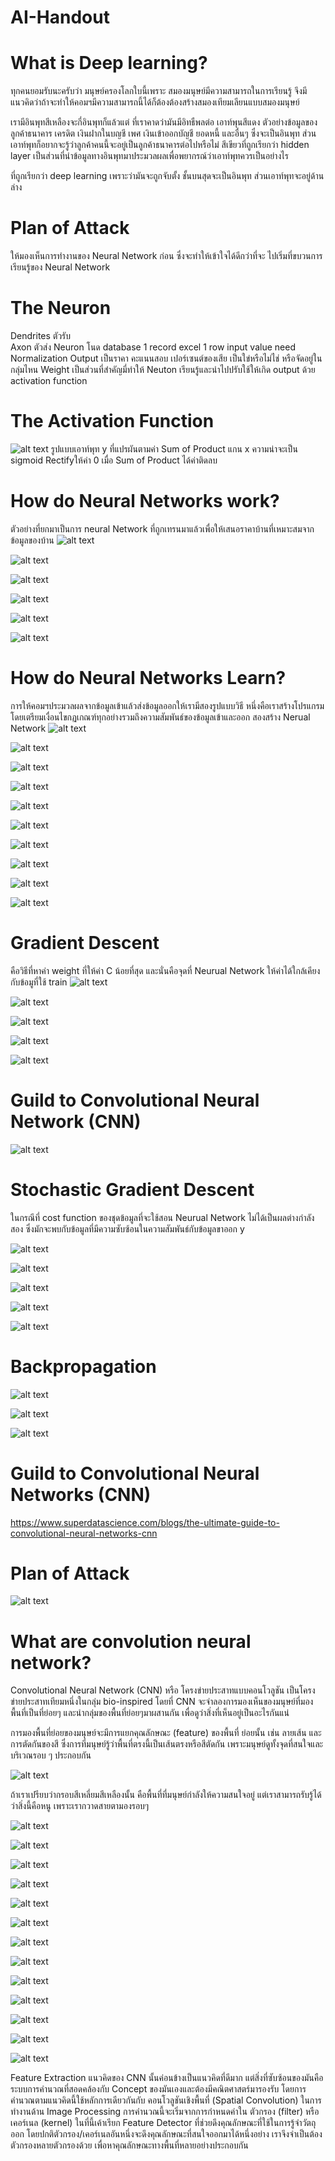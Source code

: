 # AI-Handout
# What is Deep learning?
ทุกคนยอมรับนะครับว่า มนุษย์ครองโลกใบนี้เพราะ สมองมนุษย์มีความสามารถในการเรียนรู้  จึงมีแนวคิดว่าถ้าจะทำให้คอมฯมีความสามารถนี้ได้ก็ต้องต้องสร้างสมองเทียมเลียนแบบสมองมนุษย์

เรามีอินพุทสีเหลืองจะกี่อินพุทก็แล้วแต่ ที่เราคาดว่ามันมีอิทธืพลต่อ เอาท์พุนสีแดง ตัวอย่างข้อมูลของลูกค้าธนาคาร เครดิต เงินฝากในบญชี เพศ เงินเข้าออกบัญชี ยอดหนี้ และอื่นๆ  ซึ่งจะเป็นอินพุท  ส่วนเอาท์พุทก็อยากจะรู้ว่าลูกค้าคนนี้จะอยู่เป็นลูกค้าธนาคารต่อไปหรือไม่ สีเขียวที่ถูกเรียกว่า hidden layer เป็นส่วนที่นำข้อมูลทางอินพุทมาประมวลผลเพื่อพยากรณ์ว่าเอาท์พุทควรเป็นอย่างไร 

ที่ถูกเรียกว่า deep learning เพราะว่ามันจะถูกจับตั้ง ชั้นบนสุดจะเป็นอินพุท ส่วนเอาท์พุทจะอยู่ด้านล่าง

# Plan of Attack
ให้มองเห็นการทำงานของ Neural Network ก่อน ซึ่งจะทำให้เข้าใจได้ดีกว่าที่จะ ไปเริ่มที่ขบวนการเรียนรู้ของ Neural Network 

# The Neuron
Dendrites  ตัวรับ  
Axon  ตัวส่ง
Neuron โนด
database 1 record
excel 1 row
 input value need Normalization
Output เป็นราคา คะแนนสอบ เปอร์เซนต์ของเสีย เป็นใข่หรือไม่ไช่ หรือจัดอยู่ในกลุ่มไหน
Weight  เป็นส่วนที่สำคัญมี่ทำให้ Neuton เรียนรู้และนำไปปรับใช้ให้เกิด output ด้วย activation function
# The Activation Function
![alt text](https://github.com/theerawatramchuen/AI-Handout/blob/master/Slides/The%20Activation%20Function.jpg)
รูปแบบเอาท์พุท y ที่แปรผันตามค่า Sum of Product แกน x 
ความน่าจะเป็น sigmoid 
Rectifyให้ค่า 0 เมื่อ Sum of Product ได้ค่าติดลบ

# How do Neural Networks work?
ตัวอย่างที่ยกมาเป็นการ neural Network ที่ถูกเทรนมาแล้วเพื่อให้เสนอราคาบ้านที่เหมาะสมจากข้อมูลของบ้าน
![alt text](https://github.com/theerawatramchuen/AI-Handout/blob/master/Slides/The%20Activation%20Function%20House%20Price.jpg)

![alt text](https://github.com/theerawatramchuen/AI-Handout/blob/master/Slides/How%20do%20Neural%20Networks%20work%2001.jpg)

![alt text](https://github.com/theerawatramchuen/AI-Handout/blob/master/Slides/How%20do%20Neural%20Networks%20work%2002.jpg)

![alt text](https://github.com/theerawatramchuen/AI-Handout/blob/master/Slides/How%20do%20Neural%20Networks%20work%2003.jpg)

![alt text](https://github.com/theerawatramchuen/AI-Handout/blob/master/Slides/How%20do%20Neural%20Networks%20work%2004.jpg)

![alt text](https://github.com/theerawatramchuen/AI-Handout/blob/master/Slides/How%20do%20Neural%20Networks%20work%2005.jpg)

# How do Neural Networks Learn?
การให้คอมฯประมวลผลจากข้อมูลเข้าแล้วส่งข้อมูลออกให้เรามีสองรูปแบบวิธี หนึ่งคือเราสร้างโปรแกรมโดยเตรียมเงื่อนไขกฏเกณฑ์ทุกอย่างรวมถึงความสัมพันธ์ของข้อมูลเข้าและออก สองสร้าง Nerual Network
![alt text](https://github.com/theerawatramchuen/AI-Handout/blob/master/Slides/How%20do%20Neural%20Networks%20Learn%2001.jpg)

![alt text](https://github.com/theerawatramchuen/AI-Handout/blob/master/Slides/How%20do%20Neural%20Networks%20Learn%2002.jpg)

![alt text](https://github.com/theerawatramchuen/AI-Handout/blob/master/Slides/How%20do%20Neural%20Networks%20Learn%2003.jpg)

![alt text](https://github.com/theerawatramchuen/AI-Handout/blob/master/Slides/How%20do%20Neural%20Networks%20Learn%2004.jpg)

![alt text](https://github.com/theerawatramchuen/AI-Handout/blob/master/Slides/How%20do%20Neural%20Networks%20Learn%2005.jpg)

![alt text](https://github.com/theerawatramchuen/AI-Handout/blob/master/Slides/How%20do%20Neural%20Networks%20Learn%2006.jpg)

![alt text](https://github.com/theerawatramchuen/AI-Handout/blob/master/Slides/How%20do%20Neural%20Networks%20Learn%2007.jpg)

![alt text](https://github.com/theerawatramchuen/AI-Handout/blob/master/Slides/How%20do%20Neural%20Networks%20Learn%2008.jpg)

![alt text](https://github.com/theerawatramchuen/AI-Handout/blob/master/Slides/How%20do%20Neural%20Networks%20Learn%2009.jpg)

![alt text](https://github.com/theerawatramchuen/AI-Handout/blob/master/Slides/How%20do%20Neural%20Networks%20Learn%2011.jpg)

# Gradient Descent
คือวิธีที่หาค่า weight ที่ให้ค่า C น้อยที่สุด และนั่นคือจุดที่ Neurual Network ให้ค่าได้ใกล้เคียงกับข้อมูที่ใช้ train 
![alt text](https://github.com/theerawatramchuen/AI-Handout/blob/master/Slides/Gradient%20Descent%2001.jpg)

![alt text](https://github.com/theerawatramchuen/AI-Handout/blob/master/Slides/Gradient%20Descent%2004.jpg)

![alt text](https://github.com/theerawatramchuen/AI-Handout/blob/master/Slides/Gradient%20Descent%2002.jpg)

![alt text](https://github.com/theerawatramchuen/AI-Handout/blob/master/Slides/Gradient%20Descent%2003.jpg)

![alt text](https://github.com/theerawatramchuen/AI-Handout/blob/master/Slides/Gradient%20Descent%2005.jpg)

# Guild to Convolutional Neural Network (CNN)
![alt text](https://www.superdatascience.com/blogs/the-ultimate-guide-to-convolutional-neural-networks-cnn)
# Stochastic Gradient Descent
ในกรณีที่ cost function ของชุดข้อมูลที่จะใช้สอน Neurual Network ไม่ได้เป็นผลต่างกำลังสอง ซึ่งมักจะพบกับข้อมูลที่มีความซับซ้อนในความสัมพันธ์กับข้อมูลขาออก y

![alt text](https://github.com/theerawatramchuen/AI-Handout/blob/master/Slides/Stochastic%20Gradient%20Descent%2001.jpg)

![alt text](https://github.com/theerawatramchuen/AI-Handout/blob/master/Slides/Stochastic%20Gradient%20Descent%2002.jpg)

![alt text](https://github.com/theerawatramchuen/AI-Handout/blob/master/Slides/Stochastic%20Gradient%20Descent%2003.jpg)

![alt text](https://github.com/theerawatramchuen/AI-Handout/blob/master/Slides/Stochastic%20Gradient%20Descent%2004.jpg)

![alt text](https://github.com/theerawatramchuen/AI-Handout/blob/master/Slides/Stochastic%20Gradient%20Descent%2005.jpg)

# Backpropagation
![alt text](https://github.com/theerawatramchuen/AI-Handout/blob/master/Slides/Backpropagation%2001.jpg)

![alt text](https://github.com/theerawatramchuen/AI-Handout/blob/master/Slides/Backpropagation%2002.jpg)

![alt text](https://github.com/theerawatramchuen/AI-Handout/blob/master/Slides/Backpropagation%2003.jpg)

# Guild to Convolutional Neural Networks (CNN)
https://www.superdatascience.com/blogs/the-ultimate-guide-to-convolutional-neural-networks-cnn

# Plan of Attack
![alt text](https://github.com/theerawatramchuen/AI-Handout/blob/master/Slides/CNN%2001.jpg)

# What are convolution neural network?
Convolutional Neural Network (CNN) หรือ โครงข่ายประสาทแบบคอนโวลูชัน เป็นโครงข่ายประสาทเทียมหนึ่งในกลุ่ม bio-inspired โดยที่ CNN จะจำลองการมองเห็นของมนุษย์ที่มองพื้นที่เป็นที่ย่อยๆ และนำกลุ่มของพื้นที่ย่อยๆมาผสานกัน เพื่อดูว่าสิ่งที่เห็นอยู่เป็นอะไรกันแน่

การมองพื้นที่ย่อยของมนุษย์จะมีการแยกคุณลักษณะ (feature) ของพื้นที่
ย่อยนั้น เช่น ลายเส้น และการตัดกันของสี ซึ่งการที่มนุษย์รู้ว่าพื้นที่ตรงนี้เป็นเส้นตรงหรือสีตัดกัน เพราะมนุษย์ดูทั้งจุดที่สนใจและบริเวณรอบ ๆ ประกอบกัน

![alt text](https://cdn-images-1.medium.com/max/1600/1*9HPPZjXOem6afR9iSZgVcA.png)

ถ้าเราเปรียบว่ากรอบสีเหลี่ยมสีเหลืองนั้น คือพื้นที่ที่มนุษย์กำลังให้ความสนใจอยู่ แต่เราสามารถรับรู้ได้ว่าสิ่งนี้คือหนู เพราะเรากวาดสายตามองรอบๆ

![alt text](https://github.com/theerawatramchuen/AI-Handout/blob/master/Slides/CNN%2002.jpg)

![alt text](https://github.com/theerawatramchuen/AI-Handout/blob/master/Slides/CNN%2003.jpg)

![alt text](https://github.com/theerawatramchuen/AI-Handout/blob/master/Slides/CNN%2004.jpg)

![alt text](https://github.com/theerawatramchuen/AI-Handout/blob/master/Slides/CNN%2005.jpg)

![alt text](https://github.com/theerawatramchuen/AI-Handout/blob/master/Slides/CNN%2006.jpg)

![alt text](https://github.com/theerawatramchuen/AI-Handout/blob/master/Slides/CNN%2007.jpg)

![alt text](https://github.com/theerawatramchuen/AI-Handout/blob/master/Slides/CNN%2008.jpg)

![alt text](https://github.com/theerawatramchuen/AI-Handout/blob/master/Slides/CNN%2009.jpg)

![alt text](https://github.com/theerawatramchuen/AI-Handout/blob/master/Slides/CNN%2010.jpg)

![alt text](https://github.com/theerawatramchuen/AI-Handout/blob/master/Slides/CNN%2011.jpg)

![alt text](https://github.com/theerawatramchuen/AI-Handout/blob/master/Slides/CNN%2012.jpg)

![alt text](https://github.com/theerawatramchuen/AI-Handout/blob/master/Slides/CNN%2013.jpg)

![alt text](https://github.com/theerawatramchuen/AI-Handout/blob/master/Slides/CNN%2014.jpg)

Feature Extraction
แนวคิดของ CNN นั้นค่อนข้างเป็นแนวคิดที่ดีมาก แต่สิ่งที่ซับซ้อนของมันคือระบบการคำนวณที่สอดคล้องกับ Concept ของมันเองและต้องมีคณิตศาสตร์มารองรับ โดยการคำนวณตามแนวคิดนี้ใช้หลักการเดียวกันกับ คอนโวลูชันเชิงพื้นที่ (Spatial Convolution) ในการทำงานด้าน Image Processing
การคำนวณนี้จะเริ่มจากการกำหนดค่าใน ตัวกรอง (filter) หรือ เคอร์เนล
(kernel) ในที่นี้เค้าเรียก Feature Detector ที่ช่วยดึงคุณลักษณะที่ใช้ในการรู้จำวัตถุออก โดยปกติตัวกรอง/เคอร์เนลอันหนึ่งจะดึงคุณลักษณะที่สนใจออกมาได้หนึ่งอย่าง เราจึงจำเป็นต้องตัวกรองหลายตัวกรองด้วย เพื่อหาคุณลักษณะทางพื้นที่หลายอย่างประกอบกัน
